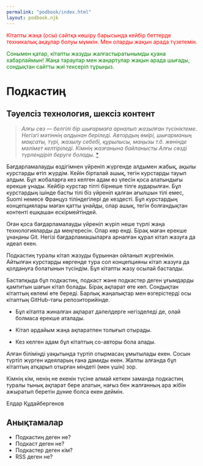 ```yaml
---
permalink: "podbook/index.html"
layout: podbook.njk
---
```


<p><span style="color: #ff0000;">Кітапты жаңа (осы) сайтқа көшіру барысында кейбір беттерде техникалық ақаулар болуы мүмкін. Мен оларды жақын арада түзетемін.</span></p>
<p><span style="color: #008000;">Сонымен қатар, кітапты жазуды жалғастыратынымды қуана хабарлаймын! Жаңа тараулар мен жаңартулар жақын арада шығады, сондықтан сайтты жиі тексеріп тұрыңыз.</span></p>

# Подкастиң

## Тәуелсіз технология, шексіз контент

> _Алғы сөз — белгілі бір шығармаға арналып жазылған түсініктеме. Негізгі мәтіннің алдынан беріледі. Автордың өмірі, шығарманың мақсаты, түрі, жазылу себебі, құрылысы, маңызы т.б. жөнінде мәлімет келтіріледі. Кімнің жазғанына байланысты Алғы сөзді түрлендіріп беруге болады._ [\*](https://w.wiki/8De4)

Бағдарламалауды өздігімнен үйреніп жүргенде алдымен жабық, ақылы курстарды өтіп жүрдім. Кейін бірталай ашық, тегін курстарды тауып алдым. Бұл жобаларға кез келген адам өз үлесін қоса алатындығы ерекше ұнады. Кейбір курстар тіпті бірнеше тілге аударылған. Бұл курстардың ішінде басты тілі біз үйреніп қалған ағылшын тілі емес, Suomi немесе Француз тіліндегілері де кездесті. Бұл курстардың концепциялары маған қатты ұнайды, олар ашық, тегін болғандықтан контенті ешқашан ескірмейтіндей.

Оған қоса бағдарламалауды үйреніп жүріп неше түрлі жаңа технологияларды да меңгересін. Олар көр енді. Бірақ маған ерекше ұнаңаны Git. Негізі бағдарламашыларға арналған құрал кітап жазуға да идеал екен.

Подкастиң туралы кітап жазуды бұрыннан ойланып жүргенімін. Айтылған курстарды көргенде тура сол концепцияны кітап жазуға да қолдануға болатынын түсіндім. Бұл кітапты жазу осылай басталды.

Бастапқыда бұл подкастиң, подкаст және подкастер деген ұғымдарды қамтитын шағын кітап болады. Бірақ ақпарат өте көп. Сондықтан кітаптың көлемі өте береді. Барлық жаңалықтар мен өзгерістерді осы кітаптың GitHub-тағы репозиторийінде.

- Бұл кітапта жиналған ақпарат дәлелдерге негізделеді де, олай болмаса ерекше аталады.

- Кітап әрдайым жаңа ақпаратпен толығып отырады.

- Кез келген адам бұл кітаптың со-авторы бола алады.

Алған біліміңді уақытында түртіп отырмасаң ұмытылады екен. Сосын түртіп жүрген идеяларың ғана дамиды екен. Жалпы алғанда бұл кітаптың атқарып отырған міндеті (мен үшін) зор.

Кімнің кім, ненің не екенін түсіне алмай кеткен заманда подкастиң туралы тынық ақпарат бере алатын, нағыз бен жалғанның ара жібін ажыратып беретін дүние болса екен деймін.

Елдар Құдайбергенов

## Анықтамалар

- Подкастиң деген не?
- Подкаст деген не?
- Подкастер деген кім?
- RSS деген не?